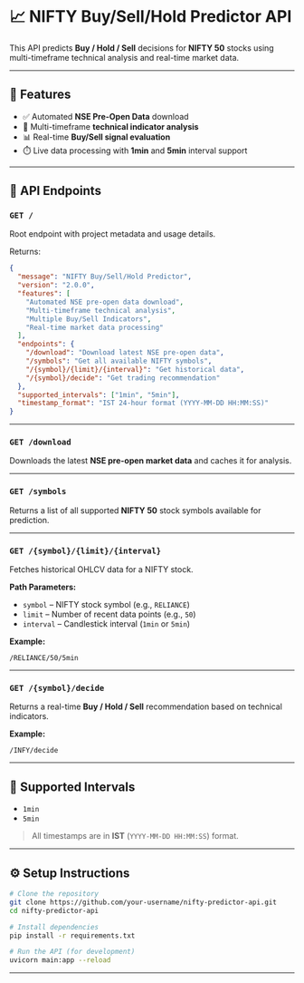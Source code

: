 # 📈 NIFTY Buy/Sell/Hold Predictor API

This API predicts **Buy / Hold / Sell** decisions for **NIFTY 50** stocks using multi-timeframe technical analysis and real-time market data.

---

## 🚀 Features

- ✅ Automated **NSE Pre-Open Data** download  
- 🔄 Multi-timeframe **technical indicator analysis**  
- 📊 Real-time **Buy/Sell signal evaluation**  
- ⏱️ Live data processing with **1min** and **5min** interval support  

---

## 📡 API Endpoints

### `GET /`
Root endpoint with project metadata and usage details.

Returns:
```json
{
  "message": "NIFTY Buy/Sell/Hold Predictor",
  "version": "2.0.0",
  "features": [
    "Automated NSE pre-open data download",
    "Multi-timeframe technical analysis",
    "Multiple Buy/Sell Indicators",
    "Real-time market data processing"
  ],
  "endpoints": {
    "/download": "Download latest NSE pre-open data",
    "/symbols": "Get all available NIFTY symbols",
    "/{symbol}/{limit}/{interval}": "Get historical data",
    "/{symbol}/decide": "Get trading recommendation"
  },
  "supported_intervals": ["1min", "5min"],
  "timestamp_format": "IST 24-hour format (YYYY-MM-DD HH:MM:SS)"
}
```

---

### `GET /download`
Downloads the latest **NSE pre-open market data** and caches it for analysis.

---

### `GET /symbols`
Returns a list of all supported **NIFTY 50** stock symbols available for prediction.

---

### `GET /{symbol}/{limit}/{interval}`
Fetches historical OHLCV data for a NIFTY stock.

**Path Parameters:**
- `symbol` – NIFTY stock symbol (e.g., `RELIANCE`)
- `limit` – Number of recent data points (e.g., `50`)
- `interval` – Candlestick interval (`1min` or `5min`)

**Example:**  
```
/RELIANCE/50/5min
```

---

### `GET /{symbol}/decide`
Returns a real-time **Buy / Hold / Sell** recommendation based on technical indicators.

**Example:**  
```
/INFY/decide
```

---

## 📌 Supported Intervals

- `1min`
- `5min`

> All timestamps are in **IST** (`YYYY-MM-DD HH:MM:SS`) format.

---

## ⚙️ Setup Instructions

```bash
# Clone the repository
git clone https://github.com/your-username/nifty-predictor-api.git
cd nifty-predictor-api

# Install dependencies
pip install -r requirements.txt

# Run the API (for development)
uvicorn main:app --reload
```

---
